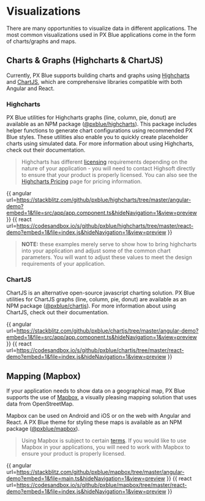 # Visualizations

There are many opportunities to visualize data in different applications. The most common visualizations used in PX Blue applications come in the form of charts/graphs and maps.

## Charts & Graphs (Highcharts & ChartJS)
Currently, PX Blue supports building charts and graphs using [Highcharts](http://www.highcharts.com) and [ChartJS](https://www.chartjs.org/), which are comprehensive libraries compatible with both Angular and React. 

### Highcharts

PX Blue utilities for Highcharts graphs (line, column, pie, donut) are available as an NPM package ([@pxblue/highcharts](https://www.npmjs.com/package/@pxblue/highcharts)). 
This package includes helper functions to generate chart configurations using recommended PX Blue styles. 
These utilities also enable you to quickly create placeholder charts using simulated data. For more information about using Highcharts, check out their documentation.

> Highcharts has different [licensing](https://shop.highsoft.com/faq) requirements depending on the nature of your application - you will need to contact Highsoft directly to ensure that your product is properly licensed. You can also see the [Highcharts Pricing](https://shop.highsoft.com/highcharts/) page for pricing information.

{{ angular url=https://stackblitz.com/github/pxblue/highcharts/tree/master/angular-demo?embed=1&file=src/app/app.component.ts&hideNavigation=1&view=preview }}
{{ react url=https://codesandbox.io/s/github/pxblue/highcharts/tree/master/react-demo?embed=1&file=index.js&hideNavigation=1&view=preview }}

>**NOTE:** these examples merely serve to show how to bring highcharts into your application and adjust some of the common chart parameters. You will want to adjust these values to meet the design requirements of your application.

### ChartJS 

ChartJS is an alternative open-source javascript charting solution.
PX Blue utilities for ChartJS graphs (line, column, pie, donut) are available as an NPM package ([@pxblue/chartjs](https://www.npmjs.com/package/@pxblue/chartjs)). 
For more information about using ChartJS, check out their documentation.

{{ angular url=https://stackblitz.com/github/pxblue/chartjs/tree/master/angular-demo?embed=1&file=src/app/app.component.ts&hideNavigation=1&view=preview }}
{{ react url=https://codesandbox.io/s/github/pxblue/chartjs/tree/master/react-demo?embed=1&file=index.js&hideNavigation=1&view=preview }}

## Mapping (Mapbox)
If your application needs to show data on a geographical map, PX Blue supports the use of [Mapbox](https://www.mapbox.com/), a visually pleasing mapping solution that uses data from OpenStreetMap.

Mapbox can be used on Android and iOS or on the web with Angular and React. A PX Blue theme for styling these maps is available as an NPM package ([@pxblue/mapbox](https://www.npmjs.com/package/@pxblue/mapbox)).

> Using Mapbox is subject to certain [terms](https://www.mapbox.com/pricing/). If you would like to use Mapbox in your applications, you will need to work with Mapbox to ensure your product is properly licensed.

{{ angular url=https://stackblitz.com/github/pxblue/mapbox/tree/master/angular-demo?embed=1&file=main.ts&hideNavigation=1&view=preview }}
{{ react url=https://codesandbox.io/s/github/pxblue/mapbox/tree/master/react-demo?embed=1&file=index.js&hideNavigation=1&view=preview }}



